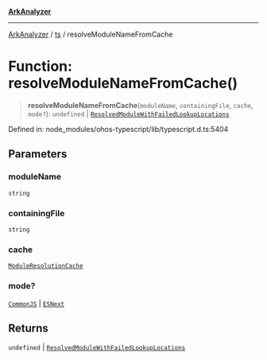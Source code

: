 [**ArkAnalyzer**](../../../../README.md)

***

[ArkAnalyzer](../../../../globals.md) / [ts](../README.md) / resolveModuleNameFromCache

# Function: resolveModuleNameFromCache()

> **resolveModuleNameFromCache**(`moduleName`, `containingFile`, `cache`, `mode?`): `undefined` \| [`ResolvedModuleWithFailedLookupLocations`](../interfaces/ResolvedModuleWithFailedLookupLocations.md)

Defined in: node\_modules/ohos-typescript/lib/typescript.d.ts:5404

## Parameters

### moduleName

`string`

### containingFile

`string`

### cache

[`ModuleResolutionCache`](../interfaces/ModuleResolutionCache.md)

### mode?

[`CommonJS`](../enumerations/ModuleKind.md#commonjs) | [`ESNext`](../enumerations/ModuleKind.md#esnext)

## Returns

`undefined` \| [`ResolvedModuleWithFailedLookupLocations`](../interfaces/ResolvedModuleWithFailedLookupLocations.md)
